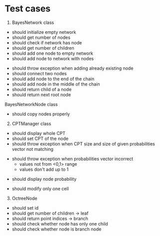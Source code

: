 # Test cases

1. BayesNetwork class
+ should initialize empty network
+ should get number of nodes
+ should check if network has node
+ should get number of children
+ should add one node to empty network
+ should add node to network with nodes
- should throw exception when adding already existing node
- should connect two nodes
- should add node to the end of the chain
- should add node in the middle of the chain
- should return child of a node
- should return next root node

BayesNetworkNode class
- should copy nodes properly

2. CPTManager class
+ should display whole CPT
+ should set CPT of the node
+ should throw exception when CPT size and size of given probabilities vector not matching
- should throw exception when probabilities vector incorrect
  + values not from <0,1> range
  - values don't add up to 1
+ should display node probability
- should modify only one cell

3. OctreeNode
  - should set id
  - should get number of children
-> leaf
  - should return point indices
-> branch
  - should check whether node has only one child
  - should check whether node is branch node
